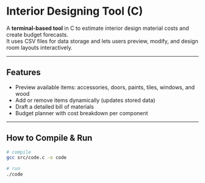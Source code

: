 #  Interior Designing Tool (C)

A **terminal-based tool** in C to estimate interior design material costs and create budget forecasts.  
It uses CSV files for data storage and lets users preview, modify, and design room layouts interactively.  

---

##  Features
- Preview available items: accessories, doors, paints, tiles, windows, and wood  
- Add or remove items dynamically (updates stored data)  
- Draft a detailed bill of materials  
- Budget planner with cost breakdown per component  

---

##  How to Compile & Run
```bash
# compile
gcc src/code.c -o code

# run
./code

